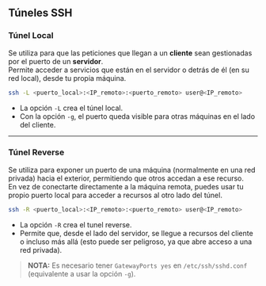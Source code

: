 ## Túneles SSH

### Túnel Local

Se utiliza para que las peticiones que llegan a un **cliente** sean gestionadas por el puerto de un **servidor**.  
Permite acceder a servicios que están en el servidor o detrás de él (en su red local), desde tu propia máquina.


```bash
ssh -L <puerto_local>:<IP_remoto>:<puerto_remoto> user@<IP_remoto>
```

- La opción `-L` crea el túnel local.
- Con la opción `-g`, el puerto queda visible para otras máquinas en el lado del cliente.

---

### Túnel Reverse

Se utiliza para exponer un puerto de una máquina (normalmente en una red privada) hacia el exterior, permitiendo que otros accedan a ese recurso.  
En vez de conectarte directamente a la máquina remota, puedes usar tu propio puerto local para acceder a recursos al otro lado del túnel.


```bash
ssh -R <puerto_local>:<IP_remoto>:<puerto_remoto> user@<IP_remoto>
```

- La opción `-R` crea el tunel reverse.
- Permite que, desde el lado del servidor, se llegue a recursos del cliente o incluso más allá (esto puede ser peligroso, ya que abre acceso a una red privada).

> **NOTA:** Es necesario tener `GatewayPorts yes` en `/etc/ssh/sshd.conf` (equivalente a usar la opción `-g`).
